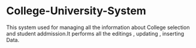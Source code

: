 # College-University-System
This system used for managing all the information about College selection and student addmission.It performs all the editings , updating , inserting Data.
